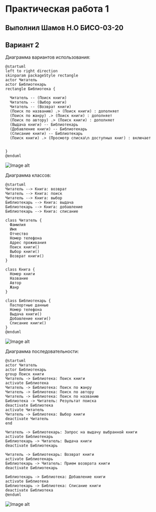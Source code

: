 # Практическая работа 1
## Выполнил Шамов Н.О БИСО-03-20
## Вариант 2
Диаграмма вариантов использования:
```plantuml
@startuml
left to right direction
skinparam packageStyle rectangle
actor Читатель
actor Библиотекарь
rectangle Библиотека {
  
  Читатель -- (Поиск книги)
  Читатель -- (Выбор книги)
  Читатель -- (Возврат книги)
  (Поиск по названию) .> (Поиск книги) : дополняет
  (Поиск по жанру) .> (Поиск книги) : дополняет
  (Поиск по автору) .> (Поиск книги) : дополняет
  (Выдача книги) -- Библиотекарь
  (Добавление книги) -- Библиотекарь
  (Списание книги) -- Библиотекарь
  (Поиск книги) .> (Просмотр списка\n доступных книг) : включает
  

}
@enduml
```
![Image alt](https://github.com/6SHYNOBY6/TMP/blob/main/Практическая%201/var.jpg)

Диаграмма классов:
```plantuml
@startuml
Читатель --> Книга: возврат
Читатель --> Книга: поиск
Читатель --> Книга: выбор
Библиотекарь --> Книга: выдача
Библиотекарь --> Книга: добавление
Библиотекарь --> Книга: списание

class Читатель {
  Фамилия
  Имя
  Отчество
  Номер телефона
  Адрес проживания
  Поиск книги()
  Выбор книги()
  Возврат книги()
}

class Книга {
  Номер книги
  Название
  Автор
  Жанр
}

class Библиотекарь {
  Паспортные данные
  Номер телефона
  Выдача книги()
  Добавление книги()
  Списание книги()
}
@enduml
```
![Image alt](https://github.com/6SHYNOBY6/TMP/blob/main/Практическая%201/class.jpg)

Диаграмма последовательности:
```plantuml
@startuml
actor Читатель 
actor Библиотекарь
group Поиск книги
Читатель -> Библиотека: Поиск книги
activate Библиотека
Читатель -> Библиотека: Поиск по жанру
Читатель -> Библиотека: Поиск по автору
Читатель -> Библиотека: Поиск по названию
Библиотека -> Читатель: Результат поиска
deactivate Библиотека
activate Читатель 
Читатель -> Библиотека: Выбор книги
deactivate Читатель 
end

Читатель -> Библиотекарь: Запрос на выдачу выбранной книги
activate Библиотекарь
Библиотекарь -> Читатель: Выдача книги
deactivate Библиотекарь

Читатель -> Библиотекарь: Возврат книги
activate Библиотекарь
Библиотекарь -> Читатель: Прием возврата книги
deactivate Библиотекарь

Библиотекарь -> Библиотека: Добавление книги
activate Библиотека
Библиотекарь -> Библиотека: Списание книги
deactivate Библиотека
@enduml
```
![Image alt](https://github.com/6SHYNOBY6/TMP/blob/main/Практическая%201/posl.jpg)

